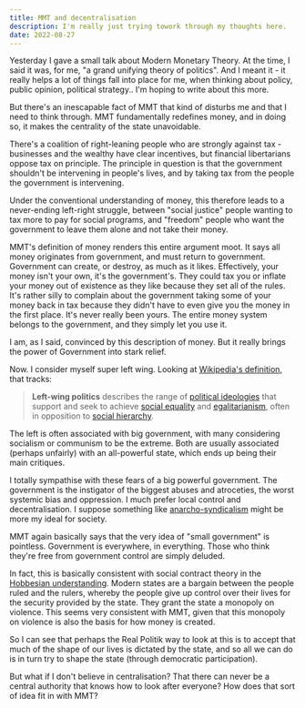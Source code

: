 ```yaml
---
title: MMT and decentralisation
description: I'm really just trying towork through my thoughts here.
date: 2022-08-27
---
```


Yesterday I gave a small talk about Modern Monetary Theory. At the time, I said it was, for me, "a grand unifying theory of politics". And I meant it - it really helps a lot of things fall into place for me, when thinking about policy, public opinion, political strategy.. I'm hoping to write about this more.

But there's an inescapable fact of MMT that kind of disturbs me and that I need to think through. MMT fundamentally redefines money, and in doing so, it makes the centrality of the state unavoidable.

There's a coalition of right-leaning people who are strongly against tax - businesses and the wealthy have clear incentives, but financial libertarians oppose tax on principle. The principle in question is that the government shouldn't be intervening in people's lives, and by taking tax from the people the government is intervening.

Under the conventional understanding of money, this therefore leads to a never-ending left-right struggle, between "social justice" people wanting to tax more to pay for social programs, and "freedom" people who want the government to leave them alone and not take their money.

MMT's definition of money renders this entire argument moot. It says all money originates from government, and must return to government. Government can create, or destroy, as much as it likes. Effectively, your money isn't your own, it's the government's. They could tax you or inflate your money out of existence as they like because they set all of the rules. It's rather silly to complain about the government taking some of your money back in tax because they didn't have to even give you the money in the first place. It's never really been yours. The entire money system belongs to the government, and they simply let you use it.

I am, as I said, convinced by this description of money. But it really brings the power of Government into stark relief.

Now. I consider myself super left wing. Looking at [Wikipedia's definition](https://en.wikipedia.org/wiki/Left-wing_politics), that tracks:

> **Left-wing politics** describes the range of [political ideologies](https://en.wikipedia.org/wiki/Ideology#Political_ideologies) that support and seek to achieve [social equality](https://en.wikipedia.org/wiki/Social_equality) and [egalitarianism](https://en.wikipedia.org/wiki/Egalitarianism), often in opposition to [social hierarchy](https://en.wikipedia.org/wiki/Social_hierarchy).

The left is often associated with big government, with many considering socialism or communism to be the extreme. Both are usually associated (perhaps unfairly) with an all-powerful state, which ends up being their main critiques.

I totally sympathise with these fears of a big powerful government. The government is the instigator of the biggest abuses and atroceties, the worst systemic bias and oppression. I much prefer local control and decentralisation. I suppose something like [anarcho-syndicalism](https://en.wikipedia.org/wiki/Anarcho-syndicalism) might be more my ideal for society.

MMT again basically says that the very idea of "small government" is pointless. Government is everywhere, in everything. Those who think they're free from government control are simply deluded.

In fact, this is basically consistent with social contract theory in the [Hobbesian understanding](https://en.wikipedia.org/wiki/Thomas_Hobbes#Leviathan). Modern states are a bargain between the people ruled and the rulers, whereby the people give up control over their lives for the security provided by the state. They grant the state a monopoly on violence. This seems very consistent with MMT, given that this monopoly on violence is also the basis for how money is created.

So I can see that perhaps the Real Politik way to look at this is to accept that much of the shape of our lives is dictated by the state, and so all we can do is in turn try to shape the state (through democratic participation).

But what if I don't believe in centralisation? That there can never be a central authority that knows how to look after everyone? How does that sort of idea fit in with MMT?